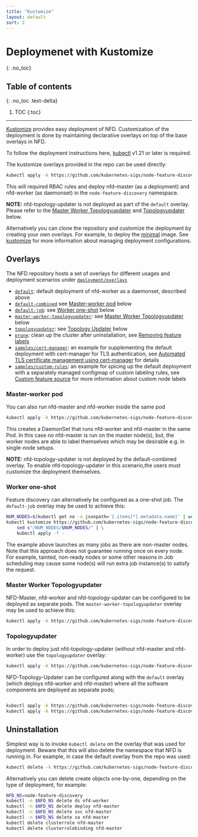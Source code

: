 ```yaml
---
title: "Kustomize"
layout: default
sort: 2
---
```


# Deploymenet with Kustomize
{: .no_toc}

## Table of contents
{: .no_toc .text-delta}

1. TOC
{:toc}

---

[Kustomize](https://github.com/kubernetes-sigs/kustomize) provides easy
deployment of NFD. Customization of the deployment is done by maintaining
declarative overlays on top of the base overlays in NFD.

To follow the deployment instructions here,
[kubectl](https://kubernetes.io/docs/tasks/tools/install-kubectl) v1.21 or
later is required.

The kustomize overlays provided in the repo can be used directly:

```bash
kubectl apply -k https://github.com/kubernetes-sigs/node-feature-discovery/deployment/overlays/default?ref={{ site.release }}
```

This will required RBAC rules and deploy nfd-master (as a deployment) and
nfd-worker (as daemonset) in the `node-feature-discovery` namespace.

**NOTE:** nfd-topology-updater is not deployed as part of the `default` overlay.
Please refer to the [Master Worker Topologyupdater](#master-worker-topologyupdater)
and [Topologyupdater](#topologyupdater) below.

Alternatively you can clone the repository and customize the deployment by
creating your own overlays. For example, to deploy the
[minimal](image-variants#minimal) image. See [kustomize][kustomize] for more
information about managing deployment configurations.

## Overlays

The NFD repository hosts a set of overlays for different usages and deployment
scenarios under
[`deployment/overlays`](https://github.com/kubernetes-sigs/node-feature-discovery/blob/{{site.release}}/deployment/overlays)

- [`default`](https://github.com/kubernetes-sigs/node-feature-discovery/blob/{{site.release}}/deployment/overlays/default):
  default deployment of nfd-worker as a daemonset, described above
- [`default-combined`](https://github.com/kubernetes-sigs/node-feature-discovery/blob/{{site.release}}/deployment/overlays/default-combined)
  see [Master-worker pod](#master-worker-pod) below
- [`default-job`](https://github.com/kubernetes-sigs/node-feature-discovery/blob/{{site.release}}/deployment/overlays/default-job):
  see [Worker one-shot](#worker-one-shot) below
- [`master-worker-topologyupdater`](https://github.com/kubernetes-sigs/node-feature-discovery/blob/{{site.release}}/deployment/overlays/master-worker-topologyupdater):
  see [Master Worker Topologyupdater](#master-worker-topologyupdater) below
- [`topologyupdater`](https://github.com/kubernetes-sigs/node-feature-discovery/blob/{{site.release}}/deployment/overlays/topologyupdater):
  see [Topology Updater](#topologyupdater) below
- [`prune`](https://github.com/kubernetes-sigs/node-feature-discovery/blob/{{site.release}}/deployment/overlays/prune):
  clean up the cluster after uninstallation, see
  [Removing feature labels](uninstallation#removing-feature-labels)
- [`samples/cert-manager`](https://github.com/kubernetes-sigs/node-feature-discovery/blob/{{site.release}}/deployment/overlays/samples/cert-manager):
  an example for supplementing the default deployment with cert-manager for TLS
  authentication, see
  [Automated TLS certificate management using cert-manager](tls)
  for details
- [`samples/custom-rules`](https://github.com/kubernetes-sigs/node-feature-discovery/blob/{{site.release}}/deployment/overlays/samples/custom-rules):
  an example for spicing up the default deployment with a separately managed
  configmap of custom labeling rules, see
  [Custom feature source](../usage/features#custom) for more information about
  custom node labels

### Master-worker pod

You can also run nfd-master and nfd-worker inside the same pod

```bash
kubectl apply -k https://github.com/kubernetes-sigs/node-feature-discovery/deployment/overlays/default-combined?ref={{ site.release }}

```

This creates a DaemonSet that runs nfd-worker and nfd-master in the same Pod.
In this case no nfd-master is run on the master node(s), but, the worker nodes
are able to label themselves which may be desirable e.g. in single-node setups.

**NOTE:** nfd-topology-updater is not deployed by the default-combined overlay.
To enable nfd-topology-updater in this scenario,the users must customize the
deployment themselves.

### Worker one-shot

Feature discovery can alternatively be configured as a one-shot job.
The `default-job` overlay may be used to achieve this:

```bash
NUM_NODES=$(kubectl get no -o jsonpath='{.items[*].metadata.name}' | wc -w)
kubectl kustomize https://github.com/kubernetes-sigs/node-feature-discovery/deployment/overlays/default-job?ref={{ site.release }} | \
    sed s"/NUM_NODES/$NUM_NODES/" | \
    kubectl apply -f -
```

The example above launches as many jobs as there are non-master nodes. Note that
this approach does not guarantee running once on every node. For example,
tainted, non-ready nodes or some other reasons in Job scheduling may cause some
node(s) will run extra job instance(s) to satisfy the request.

### Master Worker Topologyupdater

NFD-Master, nfd-worker and nfd-topology-updater can be configured to be
deployed as separate pods. The `master-worker-topologyupdater` overlay may be
used to achieve this:

```bash
kubectl apply -k https://github.com/kubernetes-sigs/node-feature-discovery/deployment/overlays/master-worker-topologyupdater?ref={{ site.release }}

```

### Topologyupdater

In order to deploy just nfd-topology-updater (without nfd-master and nfd-worker)
use the `topologyupdater` overlay:

```bash
kubectl apply -k https://github.com/kubernetes-sigs/node-feature-discovery/deployment/overlays/topologyupdater?ref={{ site.release }}

```

NFD-Topology-Updater can be configured along with the `default` overlay
(which deploys nfd-worker and nfd-master) where all the software components
are deployed as separate pods;

```bash

kubectl apply -k https://github.com/kubernetes-sigs/node-feature-discovery/deployment/overlays/default?ref={{ site.release }}
kubectl apply -k https://github.com/kubernetes-sigs/node-feature-discovery/deployment/overlays/topologyupdater?ref={{ site.release }}

```

## Uninstallation

Simplest way is to invoke `kubectl delete` on the overlay that was used for
deployment.  Beware that this will also delete the namespace that NFD is
running in. For example, in case the default overlay from the repo was used:

```bash
kubectl delete -k https://github.com/kubernetes-sigs/node-feature-discovery/deployment/overlays/default?ref={{ site.release }}
```

Alternatively you can delete create objects one-by-one, depending on the type
of deployment, for example:

```bash
NFD_NS=node-feature-discovery
kubectl -n $NFD_NS delete ds nfd-worker
kubectl -n $NFD_NS delete deploy nfd-master
kubectl -n $NFD_NS delete svc nfd-master
kubectl -n $NFD_NS delete sa nfd-master
kubectl delete clusterrole nfd-master
kubectl delete clusterrolebinding nfd-master
```

<!-- Links -->
[kustomize]: https://github.com/kubernetes-sigs/kustomize
